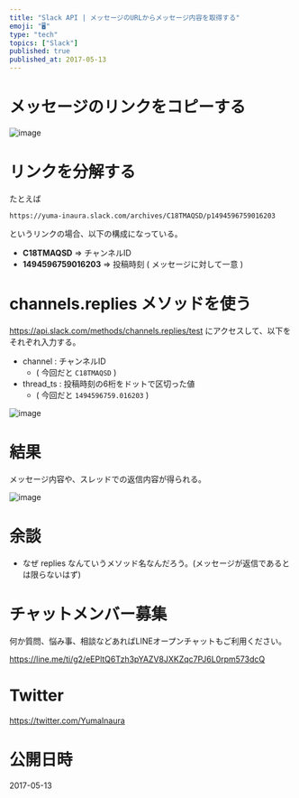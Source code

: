 ```yaml
---
title: "Slack API | メッセージのURLからメッセージ内容を取得する"
emoji: "🖥"
type: "tech"
topics: ["Slack"]
published: true
published_at: 2017-05-13
---
```



# メッセージのリンクをコピーする

![image](https://qiita-image-store.s3.amazonaws.com/0/89618/f7482215-22ba-25d8-82dc-64a211bfae45.png)

# リンクを分解する

たとえば

`https://yuma-inaura.slack.com/archives/C18TMAQSD/p1494596759016203`

というリンクの場合、以下の構成になっている。

- **C18TMAQSD** => チャンネルID
- **1494596759016203** => 投稿時刻 ( メッセージに対して一意 )

# channels.replies メソッドを使う

https://api.slack.com/methods/channels.replies/test にアクセスして、以下をそれぞれ入力する。

- channel : チャンネルID
  - ( 今回だと `C18TMAQSD` )
- thread_ts : 投稿時刻の6桁をドットで区切った値
  -  ( 今回だと `1494596759.016203` )

![image](https://qiita-image-store.s3.amazonaws.com/0/89618/63596703-3c35-6180-c780-50f5dc7d8df5.png)

# 結果

メッセージ内容や、スレッドでの返信内容が得られる。

![image](https://qiita-image-store.s3.amazonaws.com/0/89618/546b8230-587c-a680-fcbd-d4817dbd9da3.png)

# 余談

- なぜ replies なんていうメソッド名なんだろう。(メッセージが返信であるとは限らないはず)








<!-- Update From Qiita API -->

# チャットメンバー募集


何か質問、悩み事、相談などあればLINEオープンチャットもご利用ください。

https://line.me/ti/g2/eEPltQ6Tzh3pYAZV8JXKZqc7PJ6L0rpm573dcQ





# Twitter


https://twitter.com/YumaInaura


<!-- Update From Qiita API -->



# 公開日時

2017-05-13
